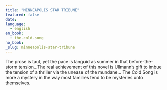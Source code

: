 ```yaml
---
title: "MINNEAPOLIS STAR TRIBUNE"
featured: false
date:
language:
  - english
en_book:
  - the-cold-song
no_book:
_slug: minneapolis-star-tribune
---
```


The prose is taut, yet the pace is languid as summer in that before-the-storm tension…The real achievement of this novel is Ullmann’s gift to imbue the tension of a thriller via the unease of the mundane… The Cold Song is more a mystery in the way most families tend to be mysteries unto themselves.

